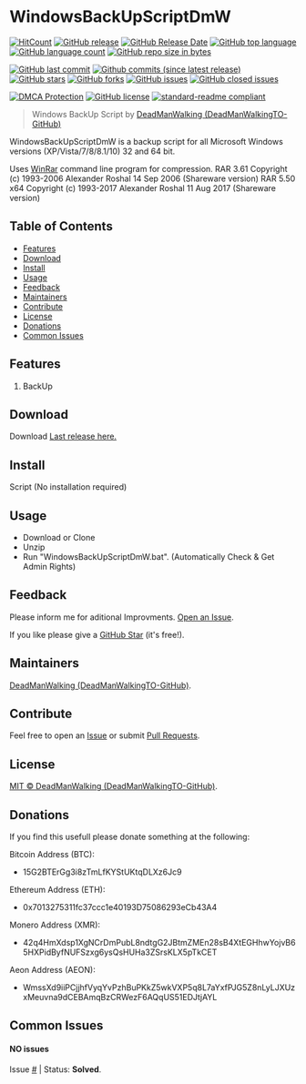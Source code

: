 # WindowsBackUpScriptDmW
[![HitCount](http://hits.dwyl.io/DeadManWalkingTO/WindowsBackUpScriptDmW.svg)](../../)
[![GitHub release](https://img.shields.io/github/release/DeadManWalkingTO/WindowsBackUpScriptDmW/all.svg)](../../releases/latest)
[![GitHub Release Date](https://img.shields.io/github/release-date-pre/DeadManWalkingTO/WindowsBackUpScriptDmW.svg)](../../releases/latest)
[![GitHub top language](https://img.shields.io/github/languages/top/DeadManWalkingTO/WindowsBackUpScriptDmW.svg)](../../)
[![GitHub language count](https://img.shields.io/github/languages/count/DeadManWalkingTO/WindowsBackUpScriptDmW.svg)](../../)
[![GitHub repo size in bytes](https://img.shields.io/github/repo-size/DeadManWalkingTO/WindowsBackUpScriptDmW.svg)](../../)

[![GitHub last commit](https://img.shields.io/github/last-commit/DeadManWalkingTO/WindowsBackUpScriptDmW.svg)](../../)
[![Github commits (since latest release)](https://img.shields.io/github/commits-since/DeadManWalkingTO/WindowsBackUpScriptDmW/latest.svg)](../../)
[![GitHub stars](https://img.shields.io/github/stars/DeadManWalkingTO/WindowsBackUpScriptDmW.svg)](../../stargazers)
[![GitHub forks](https://img.shields.io/github/forks/DeadManWalkingTO/WindowsBackUpScriptDmW.svg)](../../network)
[![GitHub issues](https://img.shields.io/github/issues/DeadManWalkingTO/WindowsBackUpScriptDmW.svg)](../../issues)
[![GitHub closed issues](https://img.shields.io/github/issues-closed/DeadManWalkingTO/WindowsBackUpScriptDmW.svg)](../../issues)

[![DMCA Protection](https://img.shields.io/badge/DMCA-Protected-brightgreen.svg)](https://www.dmca.com/Takedowns.aspx?r=m)
[![GitHub license](https://img.shields.io/github/license/DeadManWalkingTO/WindowsBackUpScriptDmW.svg)](./LICENSE)
[![standard-readme compliant](https://img.shields.io/badge/readme%20style-standard-brightgreen.svg)](./README.md)

> Windows BackUp Script by [DeadManWalking (DeadManWalkingTO-GitHub)](https://github.com/DeadManWalkingTO)

WindowsBackUpScriptDmW is a backup script for all Microsoft Windows versions (XP/Vista/7/8/8.1/10) 32 and 64 bit. 

Uses [WinRar](www.win-rar.com) command line program for compression.
RAR 3.61   Copyright (c) 1993-2006 Alexander Roshal   14 Sep 2006 (Shareware version)
RAR 5.50 x64   Copyright (c) 1993-2017 Alexander Roshal   11 Aug 2017 (Shareware version)


## Table of Contents
- [Features](#features)
- [Download](#download)
- [Install](#install)
- [Usage](#usage)
- [Feedback](#feedback)
- [Maintainers](#maintainers)
- [Contribute](#contribute)
- [License](#license)
- [Donations](#donations)
- [Common Issues](#common-issues)

## Features
1. BackUp

## Download
Download [Last release here.](../../releases/latest)

## Install
Script (No installation required)

## Usage
* Download or Clone
* Unzip
* Run "WindowsBackUpScriptDmW.bat". (Automatically Check & Get Admin Rights)

## Feedback
Please inform me for aditional Improvments. [Open an Issue](../../issues).

If you like please give a [GitHub Star](../../stargazers) (it's free!).

## Maintainers
[DeadManWalking (DeadManWalkingTO-GitHub)](https://github.com/DeadManWalkingTO).

## Contribute
Feel free to open an [Issue](../../issues/new) or submit [Pull Requests](../../pulls).

## License
[MIT © DeadManWalking (DeadManWalkingTO-GitHub)](./LICENSE).

## Donations
If you find this usefull please donate something at the following:

Bitcoin Address (BTC):
* 15G2BTErGg3i8zTmLfKYStUKtqDLXz6Jc9

Ethereum Address (ETH):
* 0x7013275311fc37ccc1e40193D75086293eCb43A4

Monero Address (XMR):
* 42q4HmXdsp1XgNCrDmPubL8ndtgG2JBtmZMEn28sB4XtEGHhwYojvB65HXPidByfNUFSzxg6ysQsHUHa3ZSrsKLX5pTkCET

Aeon Address (AEON):
* WmssXd9iiPCjjhfVyqYvPzhBuPKkZ5wkVXP5q8L7aYxfPJG5Z8nLyLJXUzxMeuvna9dCEBAmqBzCRWezF6AQqUS51EDJtjAYL

## Common Issues

#### NO issues
Issue [#](../../issues/) | Status: **Solved**.
